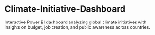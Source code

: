 # Climate-Initiative-Dashboard
Interactive Power BI dashboard analyzing global climate initiatives with insights on budget, job creation, and public awareness across countries.
